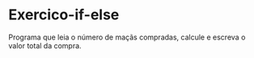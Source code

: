 # Exercico-if-else
Programa que leia o número de maçãs compradas, calcule e escreva o valor total da compra.
